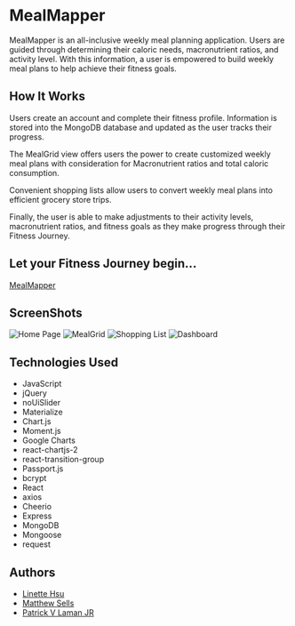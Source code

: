 # MealMapper
MealMapper is an all-inclusive weekly meal planning application. Users are guided through determining their caloric needs, macronutrient ratios, and activity level. With this information, a user is empowered to build weekly meal plans to help achieve their fitness goals.

## How It Works
Users create an account and complete their fitness profile. Information is stored into the MongoDB database and updated as the user tracks their progress.

The MealGrid view offers users the power to create customized weekly meal plans with consideration for Macronutrient ratios and total caloric consumption.

Convenient shopping lists allow users to convert weekly meal plans into efficient grocery store trips.

Finally, the user is able to make adjustments to their activity levels, macronutrient ratios, and fitness goals as they make progress through their Fitness Journey.

## Let your Fitness Journey begin...
[MealMapper](https://immense-fjord-78483.herokuapp.com/)

## ScreenShots
![Home Page](https://github.com/mattsells/MealPlanner/blob/master/public/img/homelogin.png)
![MealGrid](https://github.com/mattsells/MealPlanner/blob/master/public/img/mealgrid.png)
![Shopping List](https://github.com/mattsells/MealPlanner/blob/master/public/img/shoplist.png)
![Dashboard](https://github.com/mattsells/MealPlanner/blob/master/public/img/dashboard.png)

## Technologies Used
- JavaScript
- jQuery
- noUiSlider
- Materialize
- Chart.js
- Moment.js
- Google Charts
- react-chartjs-2
- react-transition-group
- Passport.js
- bcrypt
- React
- axios
- Cheerio
- Express
- MongoDB
- Mongoose
- request

## Authors
- [Linette Hsu](https://github.com/llh914)
- [Matthew Sells](https://github.com/mattsells)
- [Patrick V Laman JR](https://github.com/plaman88)
